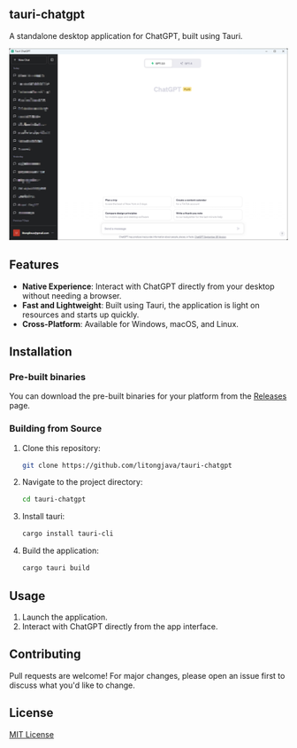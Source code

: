 ## tauri-chatgpt

A standalone desktop application for ChatGPT, built using Tauri.

![1](readme_files/1.png)

## Features
* **Native Experience**: Interact with ChatGPT directly from your desktop without needing a browser.
* **Fast and Lightweight**: Built using Tauri, the application is light on resources and starts up quickly.
* **Cross-Platform**: Available for Windows, macOS, and Linux.

## Installation

### Pre-built binaries
You can download the pre-built binaries for your platform from the [Releases](https://github.com/litongjava/tauri-chatgpt/releases) page.

### Building from Source

1. Clone this repository:
    ```bash
    git clone https://github.com/litongjava/tauri-chatgpt
    ```
2. Navigate to the project directory:
    ```bash
    cd tauri-chatgpt
    ```
3. Install tauri:
    ```bash
    cargo install tauri-cli
    ```
4. Build the application:
    ```bash
    cargo tauri build
    ```

## Usage

1. Launch the application.
2. Interact with ChatGPT directly from the app interface.

## Contributing

Pull requests are welcome! For major changes, please open an issue first to discuss what you'd like to change.

## License

[MIT License](LICENSE)


